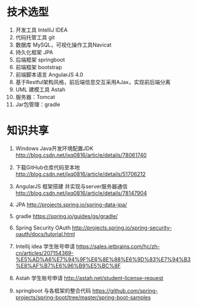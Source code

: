 # 技术选型

1. 开发工具 IntelliJ IDEA
2. 代码托管工具 git
3. 数据库 MySQL，可视化操作工具Navicat
4. 持久化框架 JPA
5. 后端框架 springboot
6. 前端框架 bootstrap 
7. 前端脚本语言 AngularJS 4.0 
7. 基于Restful架构风格，前后端信息交互采用AJax，实现前后端分离
8. UML 建模工具 Astah
9. 服务器：Tomcat
10. Jar包管理：gradle

# 知识共享

1. Windows Java开发环境配置JDK
http://blog.csdn.net/jxq0816/article/details/78061740

2. 下载GitHub仓库代码至本地
http://blog.csdn.net/jxq0816/article/details/51706212

3. AngularJS 框架搭建 并实现与server服务器通信
http://blog.csdn.net/jxq0816/article/details/78147904

4. JPA
http://projects.spring.io/spring-data-jpa/

5. gradle
https://spring.io/guides/gs/gradle/

6. Spring Security OAuth
http://projects.spring.io/spring-security-oauth/docs/tutorial.html

7. Intellij idea 学生账号申请
https://sales.jetbrains.com/hc/zh-cn/articles/207154369-%E5%AD%A6%E7%94%9F%E6%8E%88%E6%9D%83%E7%94%B3%E8%AF%B7%E6%96%B9%E5%BC%8F

8. Astah 学生账号申请
http://astah.net/student-license-request

9. springboot 与各框架的整合代码
https://github.com/spring-projects/spring-boot/tree/master/spring-boot-samples



